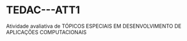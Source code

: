 # TEDAC---ATT1
Atividade avaliativa de TÓPICOS ESPECIAIS EM DESENVOLVIMENTO DE APLICAÇÕES COMPUTACIONAIS
